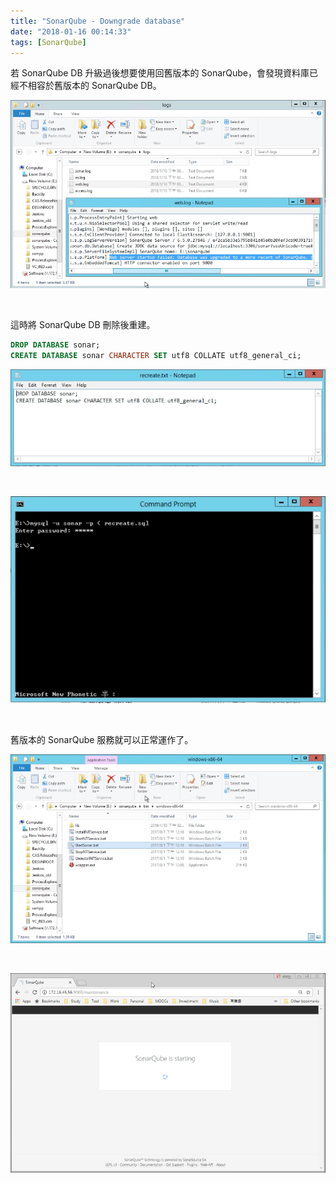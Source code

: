```yaml
---
title: "SonarQube - Downgrade database"
date: "2018-01-16 00:14:33"
tags: [SonarQube]
---
```



若 SonarQube DB 升級過後想要使用回舊版本的 SonarQube，會發現資料庫已經不相容於舊版本的 SonarQube DB。  

<!-- More -->

![1.png](1.png)
 
<br/>


這時將 SonarQube DB 刪除後重建。  

```sql
DROP DATABASE sonar;
CREATE DATABASE sonar CHARACTER SET utf8 COLLATE utf8_general_ci;
```

![2.png](2.png)
 
<br/>


![3.png](3.png)
 
<br/>


舊版本的 SonarQube 服務就可以正常運作了。  

![4.png](4.png)
 
<br/>


![5.png](5.png)
 
<br/>
